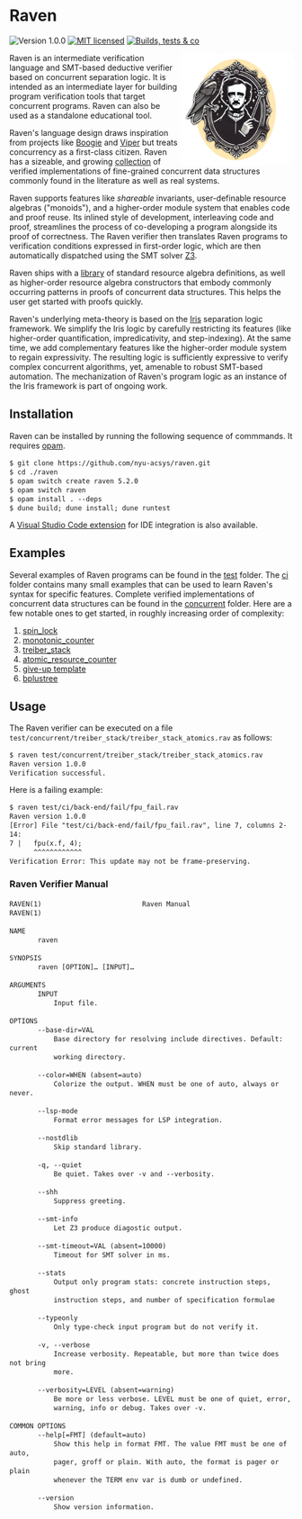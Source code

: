 # Raven
![Version 1.0.0](https://img.shields.io/badge/version-1.0.0-green.svg)
[![MIT licensed](https://img.shields.io/badge/license-MIT-blue.svg)](https://raw.githubusercontent.com/nyu-acsys/raven/master/LICENSE)
[![Builds, tests & co](https://github.com/nyu-acsys/raven/actions/workflows/ci.yml/badge.svg?branch=main)](https://github.com/nyu-acsys/raven/actions/workflows/ci.yml)

<img align="right" width="200" src="logo.png"/>

Raven is an intermediate verification language and SMT-based deductive verifier based on concurrent separation logic. It is intended as an intermediate layer for building program verification tools that target concurrent programs. Raven can also be used as a standalone educational tool.

Raven's language design draws inspiration from projects like [Boogie](https://www.microsoft.com/en-us/research/project/boogie-an-intermediate-verification-language/) and [Viper](https://www.pm.inf.ethz.ch/research/viper.html) but treats concurrency as a first-class citizen. 
Raven has a sizeable, and growing [collection](test/concurrent) of verified implementations of fine-grained concurrent data structures commonly found in the literature as well as real systems.

Raven supports features like *shareable* invariants, user-definable resource algebras ("monoids"), and a higher-order module system that enables code and proof reuse. Its inlined style of development, interleaving code and proof, streamlines the process of co-developing a program alongside its proof of correctness. The Raven verifier then translates Raven programs to verification conditions expressed in first-order logic, which are then automatically dispatched using the SMT solver [Z3](https://github.com/Z3Prover/z3).

Raven ships with a [library](lib/library/resource_algebra.rav) of standard resource algebra definitions, as well as higher-order resource algebra constructors that embody commonly occurring patterns in proofs of concurrent data structures. This helps the user get started with proofs quickly.

Raven's underlying meta-theory is based on the [Iris](https://iris-project.org/) separation logic framework. We simplify the Iris logic by carefully restricting its features (like higher-order quantification, impredicativity, and step-indexing). At the same time, we add complementary features like the higher-order module system to regain expressivity. The resulting logic is sufficiently expressive to verify complex concurrent algorithms, yet, amenable to robust SMT-based automation. The mechanization of Raven's program logic as an instance of the Iris framework is part of ongoing work.


## Installation
Raven can be installed by running the following sequence of commmands. It requires [opam](https://opam.ocaml.org/).
```
$ git clone https://github.com/nyu-acsys/raven.git
$ cd ./raven
$ opam switch create raven 5.2.0
$ opam switch raven
$ opam install . --deps
$ dune build; dune install; dune runtest
```

A [Visual Studio Code extension](https://github.com/nyu-acsys/raven-lang) for IDE integration is also available.

## Examples
Several examples of Raven programs can be found in the [test](test) folder. The [ci](test/ci) folder contains many small examples that can be used to learn Raven's syntax for specific features. Complete verified implementations of concurrent data structures can be found in the [concurrent](test/concurrent) folder. Here are a few notable ones to get started, in roughly increasing order of complexity:
1. [spin_lock](test/concurrent/lock/spin-lock.rav)
1. [monotonic_counter](test/concurrent/counter/counter_monotonic.rav)
1. [treiber_stack](test/concurrent/treiber_stack/treiber_stack_atomics.rav)
1. [atomic_resource_counter](test/comparison/arc_atomics.rav)
1. [give-up template](test/concurrent/templates/give-up.rav)
1. [bplustree](test/concurrent/templates/bplustree.rav)

## Usage
The Raven verifier can be executed on a file `test/concurrent/treiber_stack/treiber_stack_atomics.rav` as follows:
```
$ raven test/concurrent/treiber_stack/treiber_stack_atomics.rav
Raven version 1.0.0
Verification successful.
```
Here is a failing example:
```
$ raven test/ci/back-end/fail/fpu_fail.rav
Raven version 1.0.0
[Error] File "test/ci/back-end/fail/fpu_fail.rav", line 7, columns 2-14:
7 |   fpu(x.f, 4);
      ^^^^^^^^^^^^
Verification Error: This update may not be frame-preserving.
```

### Raven Verifier Manual
```
RAVEN(1)                         Raven Manual                         RAVEN(1)

NAME
       raven

SYNOPSIS
       raven [OPTION]… [INPUT]…

ARGUMENTS
       INPUT
           Input file.

OPTIONS
       --base-dir=VAL
           Base directory for resolving include directives. Default: current
           working directory.
           
       --color=WHEN (absent=auto)
           Colorize the output. WHEN must be one of auto, always or never.

       --lsp-mode
           Format error messages for LSP integration.

       --nostdlib
           Skip standard library.

       -q, --quiet
           Be quiet. Takes over -v and --verbosity.

       --shh
           Suppress greeting.

       --smt-info
           Let Z3 produce diagostic output.

       --smt-timeout=VAL (absent=10000)
           Timeout for SMT solver in ms.

       --stats
           Output only program stats: concrete instruction steps, ghost
           instruction steps, and number of specification formulae

       --typeonly
           Only type-check input program but do not verify it.

       -v, --verbose
           Increase verbosity. Repeatable, but more than twice does not bring
           more.

       --verbosity=LEVEL (absent=warning)
           Be more or less verbose. LEVEL must be one of quiet, error,
           warning, info or debug. Takes over -v.

COMMON OPTIONS
       --help[=FMT] (default=auto)
           Show this help in format FMT. The value FMT must be one of auto,
           pager, groff or plain. With auto, the format is pager or plain
           whenever the TERM env var is dumb or undefined.

       --version
           Show version information.
```

